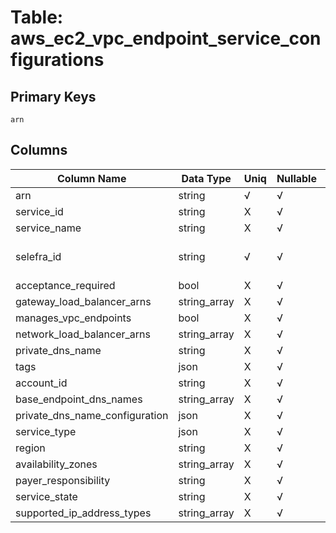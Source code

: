 # Table: aws_ec2_vpc_endpoint_service_configurations

## Primary Keys 

```
arn
```


## Columns 

|  Column Name   |  Data Type  | Uniq | Nullable | Description | 
|  ----  | ----  | ----  | ----  | ---- | 
| arn | string | √ | √ |  | 
| service_id | string | X | √ |  | 
| service_name | string | X | √ |  | 
| selefra_id | string | √ | √ | primary keys value md5 | 
| acceptance_required | bool | X | √ |  | 
| gateway_load_balancer_arns | string_array | X | √ |  | 
| manages_vpc_endpoints | bool | X | √ |  | 
| network_load_balancer_arns | string_array | X | √ |  | 
| private_dns_name | string | X | √ |  | 
| tags | json | X | √ |  | 
| account_id | string | X | √ |  | 
| base_endpoint_dns_names | string_array | X | √ |  | 
| private_dns_name_configuration | json | X | √ |  | 
| service_type | json | X | √ |  | 
| region | string | X | √ |  | 
| availability_zones | string_array | X | √ |  | 
| payer_responsibility | string | X | √ |  | 
| service_state | string | X | √ |  | 
| supported_ip_address_types | string_array | X | √ |  | 


